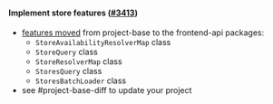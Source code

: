 #### Implement store features ([#3413](https://github.com/shopsys/shopsys/pull/3413))

- [features moved](#movement-of-features-from-project-base-to-packages) from project-base to the frontend-api packages:
    - `StoreAvailabilityResolverMap` class
    - `StoreQuery` class
    - `StoreResolverMap` class
    - `StoresQuery` class
    - `StoresBatchLoader` class
- see #project-base-diff to update your project

